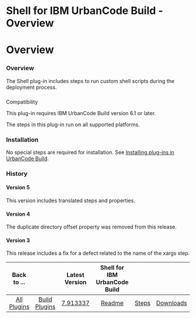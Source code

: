 
Shell for IBM UrbanCode Build - Overview
========================================

# Overview



### Overview




 


The Shell plug-in includes steps to run custom shell scripts during the deployment process.


### 
Compatibility


This plug-in requires IBM UrbanCode Build version 6.1 or later.


The steps in this plug-in run on all 
supported platforms.


### Installation


No special steps are required for installation. See [Installing plug-ins in 
UrbanCode Build](http://www-01.ibm.com/support/knowledgecenter/#!/SS8NMD_6.1.2/com.ibm.ucbuild.doc/topics/plugin_ch.html
 "Installing plug-ins in UrbanCode Build").


### History


#### Version 5


This version includes translated steps and 
properties.


#### Version 4


The duplicate directory offset property was removed from this release.


#### Version 3



This release includes a fix for a defect related to the name of the xargs step.




|Back to ...||Latest Version|Shell for IBM UrbanCode Build |||
| :---: | :---: | :---: | :---: | :---: | :---: |
|[All Plugins](../../index.md)|[Build Plugins](../README.md)|[7.913337](https://raw.githubusercontent.com/UrbanCode/IBM-UCB-PLUGINS/main/files/Shell/Shell-7.913337.zip)|[Readme](README.md)|[Steps](steps.md)|[Downloads](downloads.md)|
